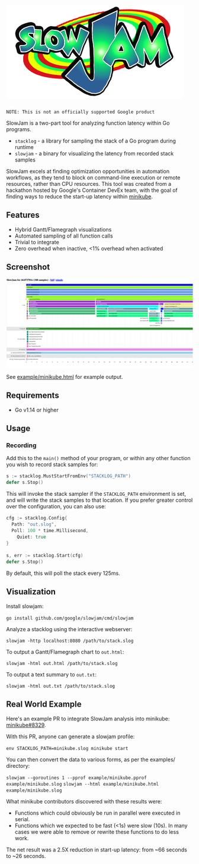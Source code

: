 # ![logo](docs/slowjam.png)

`NOTE: This is not an officially supported Google product`

SlowJam is a two-part tool for analyzing function latency within Go programs.

* `stacklog` - a library for sampling the stack of a Go program during runtime
* `slowjam` - a binary for visualizing the latency from recorded stack samples

SlowJam excels at finding optimization opportunities in automation workflows, as they tend to block on command-line execution or remote resources, rather than CPU resources. This tool was created from a hackathon hosted by Google's Container DevEx  team, with the goal of finding ways to reduce the start-up latency within [minikube](http://minikube.sigs.k8s.io/).

## Features

* Hybrid Gantt/Flamegraph visualizations
* Automated sampling of all function calls
* Trivial to integrate
* Zero overhead when inactive, <1% overhead when activated

## Screenshot

![screenshot](docs/screenshot.png)

See [example/minikube.html](example/minikube.html) for example output.

## Requirements

* Go v1.14 or higher

## Usage

### Recording

Add this to the `main()` method of your program, or within any other function you wish to record stack samples for:


```go
s := stacklog.MustStartFromEnv("STACKLOG_PATH")
defer s.Stop()
```

This will invoke the stack sampler if the `STACKLOG_PATH` environment is set, and will write the stack samples to that location. If you prefer greater control over the configuration, you can also use:

```go
cfg := stacklog.Config{
  Path: "out.slog",
  Poll: 100 * time.Millisecond,
	Quiet: true
}
  
s, err := stacklog.Start(cfg)
defer s.Stop()
```

By default, this will poll the stack every 125ms.

## Visualization

Install slowjam:

`go install github.com/google/slowjam/cmd/slowjam`

Analyze a stacklog using the interactive webserver:

```shell
slowjam -http localhost:8080 /path/to/stack.slog
```

To output a Gantt/Flamegraph chart to `out.html`:

```shell
slowjam -html out.html /path/to/stack.slog
```

To output a text summary to `out.txt`:

```shell
slowjam -html out.txt /path/to/stack.slog
```

## Real World Example

Here's an example PR to integrate SlowJam analysis into minikube: [minikube#8329](https://github.com/kubernetes/minikube/pull/8329). 

With this PR, anyone can generate a slowjam profile:

`env STACKLOG_PATH=minikube.slog minikube start`

You can then convert the data to various forms, as per the examples/ directory:

`slowjam --goroutines 1 --pprof example/minikube.pprof example/minikube.slog`
`slowjam --html example/minikube.html example/minikube.slog`

What minikube contributors discovered with these results were:

* Functions which could obviously be run in parallel were executed in serial.
* Functions which we expected to be fast (<1s) were slow (10s). In many cases we were able to remove or rewrite these functions to do less work.

The net result was a 2.5X reduction in start-up latency: from ~66 seconds to ~26 seconds.